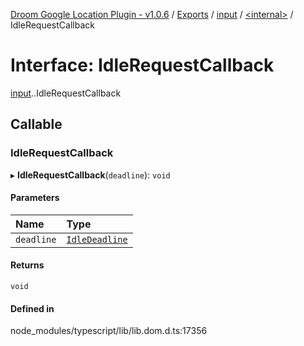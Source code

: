 [Droom Google Location Plugin - v1.0.6](../README.md) / [Exports](../modules.md) / [input](../modules/input.md) / [<internal\>](../modules/input._internal_.md) / IdleRequestCallback

# Interface: IdleRequestCallback

[input](../modules/input.md).[<internal>](../modules/input._internal_.md).IdleRequestCallback

## Callable

### IdleRequestCallback

▸ **IdleRequestCallback**(`deadline`): `void`

#### Parameters

| Name | Type |
| :------ | :------ |
| `deadline` | [`IdleDeadline`](../modules/input._internal_.md#idledeadline) |

#### Returns

`void`

#### Defined in

node_modules/typescript/lib/lib.dom.d.ts:17356
